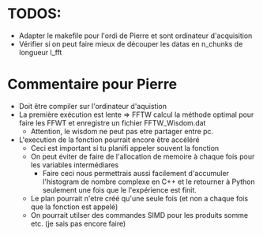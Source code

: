 # TODOS:
- Adapter le makefile pour l'ordi de Pierre et sont ordinateur d'acquisition
- Vérifier si on peut faire mieux de découper les datas en n_chunks de longueur l_fft

# Commentaire pour Pierre
- Doit être compiler sur l'ordinateur d'aquistion
- La première exécution est lente => FFTW calcul la méthode optimal pour faire les FFWT et enregistre un fichier FFTW_Wisdom.dat
	- Attention, le wisdom ne peut pas etre partager entre pc.
- L'execution de la fonction pourrait encore être accéléré
	- Ceci est important si tu planifi appeler souvent la fonction
	- On peut éviter de faire de l'allocation de memoire à chaque fois pour les variables intermédiares
		- Faire ceci nous permettrais aussi facilement d'accumuler l'histogram de nombre complexe en C++
			et le retourner à Python seulement une fois que le l'expérience est finit.
	- Le plan pourrait n'etre créé qu'une seule fois (et non a chaque fois que la fonction est appelé)
	- On pourrait utilser des commandes SIMD pour les produits somme etc. (je sais pas encore faire)
	
